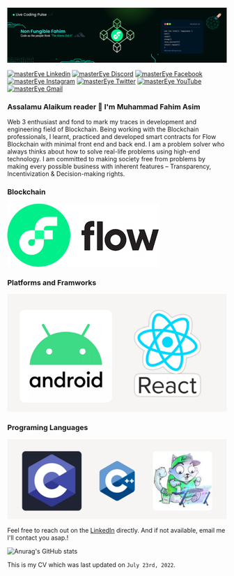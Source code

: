 ![Blockchain Developer](https://github.com/masterEye-07/masterEye-07/blob/main/images/banner.png)

[![masterEye Linkedin](https://img.shields.io/badge/LinkedIn-0077B5?style=for-the-badge&logo=linkedin&logoColor=white)](https://www.linkedin.com/in/muhammad-fahim-asim/)
[![masterEye Discord](https://img.shields.io/badge/Discord-7289DA?style=for-the-badge&logo=discord&logoColor=white)](https://discordapp.com/users/masterEye#8017)
[![masterEye Facebook](https://img.shields.io/badge/Facebook-1877F2?style=for-the-badge&logo=facebook&logoColor=white)](https://www.facebook.com/fahimasim007/)
[![masterEye Instagram](https://img.shields.io/badge/Instagram-E4405F?style=for-the-badge&logo=instagram&logoColor=white)](https://www.instagram.com/mfahimasim/)
[![masterEye Twitter](	https://img.shields.io/badge/Twitter-1DA1F2?style=for-the-badge&logo=twitter&logoColor=white)](https://twitter.com/sakhat_logics)
[![masterEye YouTube](https://img.shields.io/badge/YouTube-FF0000?style=for-the-badge&logo=youtube&logoColor=white)](https://www.youtube.com/channel/UC1l24J-W_-RmJ7pRPhAFl9w)
[![masterEye Gmail](https://img.shields.io/badge/Gmail-D14836?style=for-the-badge&logo=gmail&logoColor=white)](https://mail.google.com/mail/u/mfahimasim@gmail.com)

### Assalamu Alaikum reader 👋 I'm Muhammad Fahim Asim
Web 3 enthusiast and fond to mark my traces in development and engineering field of Blockchain. Being working with the Blockchain professionals, I learnt, practiced and developed smart contracts for Flow Blockchain with minimal front end and back end. I am a problem solver who always thinks about how to solve real-life problems using high-end technology. I am committed to making society free from problems by making every possible business with inherent features – Transparency, Incentivization & Decision-making rights.


### Blockchain

 <img src="./images/flow.png" alt="Blockchain" /> 
 
### Platforms and Framworks

 <img src="./images/myFrameWorks.png" alt="Frameworks" /> 
 
### Programing Languages
 <img src="./images/myLanguages.png" alt="Languages" /> 

Feel free to reach out on the [LinkedIn](https://www.linkedin.com/in/muhammad-fahim-asim//) directly. And if not available, email me I'll contact you asap.!


![Anurag's GitHub stats](https://github-readme-stats.vercel.app/api?username=masterEye-07&show_icons=true&theme=radical)

This is my CV which was last updated on `July 23rd, 2022`.
